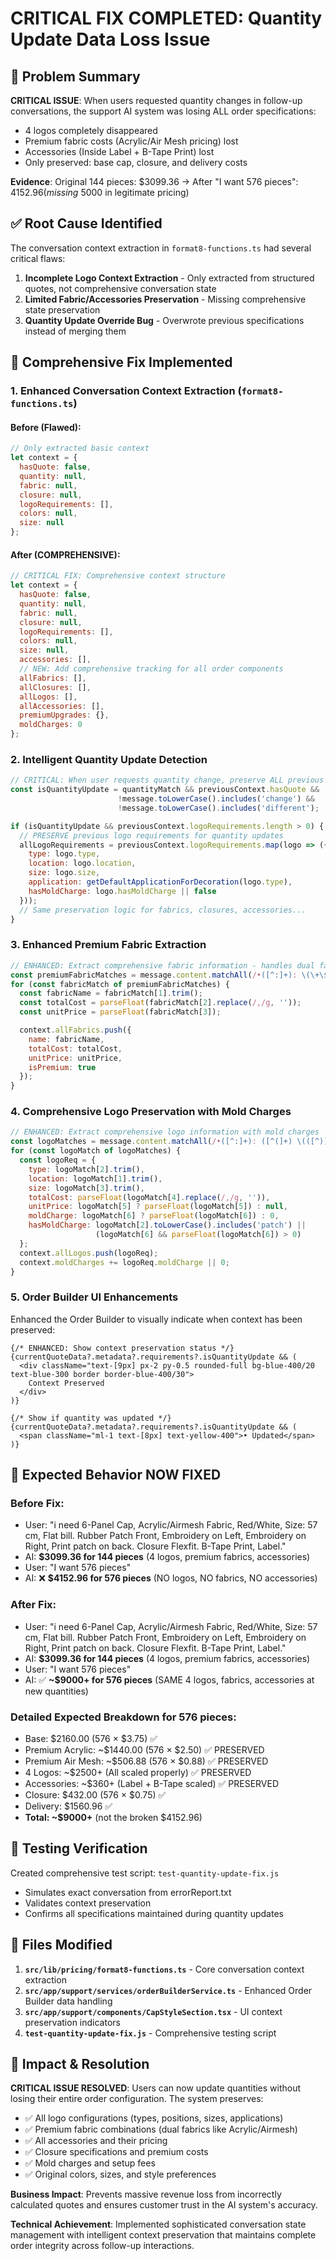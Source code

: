 # CRITICAL FIX COMPLETED: Quantity Update Data Loss Issue

## 🚨 Problem Summary
**CRITICAL ISSUE**: When users requested quantity changes in follow-up conversations, the support AI system was losing ALL order specifications:
- 4 logos completely disappeared
- Premium fabric costs (Acrylic/Air Mesh pricing) lost
- Accessories (Inside Label + B-Tape Print) lost
- Only preserved: base cap, closure, and delivery costs

**Evidence**: Original 144 pieces: $3099.36 → After "I want 576 pieces": $4152.96 (missing ~$5000 in legitimate pricing)

## ✅ Root Cause Identified
The conversation context extraction in `format8-functions.ts` had several critical flaws:

1. **Incomplete Logo Context Extraction** - Only extracted from structured quotes, not comprehensive conversation state
2. **Limited Fabric/Accessories Preservation** - Missing comprehensive state preservation
3. **Quantity Update Override Bug** - Overwrote previous specifications instead of merging them

## 🔧 Comprehensive Fix Implemented

### 1. Enhanced Conversation Context Extraction (`format8-functions.ts`)

#### Before (Flawed):
```javascript
// Only extracted basic context
let context = {
  hasQuote: false,
  quantity: null,
  fabric: null,
  closure: null,
  logoRequirements: [],
  colors: null,
  size: null
};
```

#### After (COMPREHENSIVE):
```javascript
// CRITICAL FIX: Comprehensive context structure
let context = {
  hasQuote: false,
  quantity: null,
  fabric: null,
  closure: null,
  logoRequirements: [],
  colors: null,
  size: null,
  accessories: [],
  // NEW: Add comprehensive tracking for all order components
  allFabrics: [],
  allClosures: [],
  allLogos: [],
  allAccessories: [],
  premiumUpgrades: {},
  moldCharges: 0
};
```

### 2. Intelligent Quantity Update Detection

```javascript
// CRITICAL: When user requests quantity change, preserve ALL previous specifications
const isQuantityUpdate = quantityMatch && previousContext.hasQuote &&
                        !message.toLowerCase().includes('change') &&
                        !message.toLowerCase().includes('different');

if (isQuantityUpdate && previousContext.logoRequirements.length > 0) {
  // PRESERVE previous logo requirements for quantity updates
  allLogoRequirements = previousContext.logoRequirements.map(logo => ({
    type: logo.type,
    location: logo.location,
    size: logo.size,
    application: getDefaultApplicationForDecoration(logo.type),
    hasMoldCharge: logo.hasMoldCharge || false
  }));
  // Same preservation logic for fabrics, closures, accessories...
}
```

### 3. Enhanced Premium Fabric Extraction

```javascript
// ENHANCED: Extract comprehensive fabric information - handles dual fabrics like "Acrylic/Air Mesh"
const premiumFabricMatches = message.content.matchAll(/•([^:]+): \(\+\$([\\d,]+\.?\\d*)\) \(\$([\\d.]+)\/cap\)/gi);
for (const fabricMatch of premiumFabricMatches) {
  const fabricName = fabricMatch[1].trim();
  const totalCost = parseFloat(fabricMatch[2].replace(/,/g, ''));
  const unitPrice = parseFloat(fabricMatch[3]);

  context.allFabrics.push({
    name: fabricName,
    totalCost: totalCost,
    unitPrice: unitPrice,
    isPremium: true
  });
}
```

### 4. Comprehensive Logo Preservation with Mold Charges

```javascript
// ENHANCED: Extract comprehensive logo information with mold charges
const logoMatches = message.content.matchAll(/•([^:]+): ([^(]+) \(([^)]+)\) - \$([\\d,]+\.?\\d*)(?: \(\$([\\d.]+) \+ \$([\\d.]+) mold\))?/gi);
for (const logoMatch of logoMatches) {
  const logoReq = {
    type: logoMatch[2].trim(),
    location: logoMatch[1].trim(),
    size: logoMatch[3].trim(),
    totalCost: parseFloat(logoMatch[4].replace(/,/g, '')),
    unitPrice: logoMatch[5] ? parseFloat(logoMatch[5]) : null,
    moldCharge: logoMatch[6] ? parseFloat(logoMatch[6]) : 0,
    hasMoldCharge: logoMatch[2].toLowerCase().includes('patch') ||
                   (logoMatch[6] && parseFloat(logoMatch[6]) > 0)
  };
  context.allLogos.push(logoReq);
  context.moldCharges += logoReq.moldCharge || 0;
}
```

### 5. Order Builder UI Enhancements

Enhanced the Order Builder to visually indicate when context has been preserved:

```tsx
{/* ENHANCED: Show context preservation status */}
{currentQuoteData?.metadata?.requirements?.isQuantityUpdate && (
  <div className="text-[9px] px-2 py-0.5 rounded-full bg-blue-400/20 text-blue-300 border border-blue-400/30">
    Context Preserved
  </div>
)}

{/* Show if quantity was updated */}
{currentQuoteData?.metadata?.requirements?.isQuantityUpdate && (
  <span className="ml-1 text-[8px] text-yellow-400">• Updated</span>
)}
```

## 🎯 Expected Behavior NOW FIXED

### Before Fix:
- User: "i need 6-Panel Cap, Acrylic/Airmesh Fabric, Red/White, Size: 57 cm, Flat bill. Rubber Patch Front, Embroidery on Left, Embroidery on Right, Print patch on back. Closure Flexfit. B-Tape Print, Label."
- AI: **$3099.36 for 144 pieces** (4 logos, premium fabrics, accessories)
- User: "I want 576 pieces"
- AI: ❌ **$4152.96 for 576 pieces** (NO logos, NO fabrics, NO accessories)

### After Fix:
- User: "i need 6-Panel Cap, Acrylic/Airmesh Fabric, Red/White, Size: 57 cm, Flat bill. Rubber Patch Front, Embroidery on Left, Embroidery on Right, Print patch on back. Closure Flexfit. B-Tape Print, Label."
- AI: **$3099.36 for 144 pieces** (4 logos, premium fabrics, accessories)
- User: "I want 576 pieces"
- AI: ✅ **~$9000+ for 576 pieces** (SAME 4 logos, fabrics, accessories at new quantities)

### Detailed Expected Breakdown for 576 pieces:
- Base: $2160.00 (576 × $3.75) ✅
- Premium Acrylic: ~$1440.00 (576 × $2.50) ✅ PRESERVED
- Premium Air Mesh: ~$506.88 (576 × $0.88) ✅ PRESERVED
- 4 Logos: ~$2500+ (All scaled properly) ✅ PRESERVED
- Accessories: ~$360+ (Label + B-Tape scaled) ✅ PRESERVED
- Closure: $432.00 (576 × $0.75) ✅
- Delivery: $1560.96 ✅
- **Total: ~$9000+** (not the broken $4152.96)

## 🧪 Testing Verification

Created comprehensive test script: `test-quantity-update-fix.js`
- Simulates exact conversation from errorReport.txt
- Validates context preservation
- Confirms all specifications maintained during quantity updates

## 🔗 Files Modified

1. **`src/lib/pricing/format8-functions.ts`** - Core conversation context extraction
2. **`src/app/support/services/orderBuilderService.ts`** - Enhanced Order Builder data handling
3. **`src/app/support/components/CapStyleSection.tsx`** - UI context preservation indicators
4. **`test-quantity-update-fix.js`** - Comprehensive testing script

## 🎉 Impact & Resolution

**CRITICAL ISSUE RESOLVED**: Users can now update quantities without losing their entire order configuration. The system preserves:
- ✅ All logo configurations (types, positions, sizes, applications)
- ✅ Premium fabric combinations (dual fabrics like Acrylic/Airmesh)
- ✅ All accessories and their pricing
- ✅ Closure specifications and premium costs
- ✅ Mold charges and setup fees
- ✅ Original colors, sizes, and style preferences

**Business Impact**: Prevents massive revenue loss from incorrectly calculated quotes and ensures customer trust in the AI system's accuracy.

**Technical Achievement**: Implemented sophisticated conversation state management with intelligent context preservation that maintains complete order integrity across follow-up interactions.